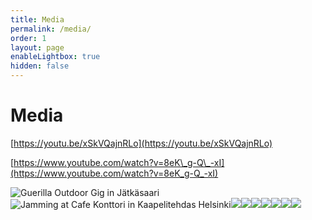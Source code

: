 ```yaml
---
title: Media
permalink: /media/
order: 1
layout: page
enableLightbox: true
hidden: false
---
```

# Media

[https://youtu.be/xSkVQajnRLo](https://youtu.be/xSkVQajnRLo)

[https://www.youtube.com/watch?v=8eK\_g-Q\_-xI](https://www.youtube.com/watch?v=8eK_g-Q_-xI)

![Guerilla Outdoor Gig in Jätkäsaari](/media/gallery/Guerilla-Outdoor-Gig-in-J%C3%A4tk%C3%A4saari.jpeg)![Jamming at Cafe Konttori in Kaapelitehdas Helsinki](/media/gallery/Jamming-at-Cafe-Konttori-in-Kaapelitehdas-Helsinki.jpeg)![](/media/gallery/Summer-Gigging-in-Kalasatama.jpeg)![](/media/gallery/The-Guitars-at-Kekri-2023.jpeg)![](/media/gallery/Live-at-Kekri-Festival-2023.jpg)![](/media/gallery/Summer-Gigging.jpg)![](/media/gallery/IMG_0644.jpeg)![](/media/gallery/IMG_0645.jpeg)![](/media/gallery/IMG_0652.jpeg)